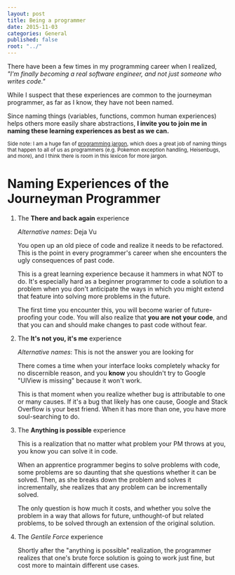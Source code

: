 ```yaml
---
layout: post
title: Being a programmer
date: 2015-11-03
categories: General
published: false
root: "../"
---
```


There have been a few times in my programming career when I realized, _"I'm finally becoming a real software engineer, and not just someone who writes code."_

While I suspect that these experiences are common to the journeyman programmer, as far as I know, they have not been named.

Since naming things (variables, functions, common human experiences) helps others more easily share abstractions, **I invite you to join me in naming these learning experiences as best as we can.**

<!--more-->

<sub>Side note: I am a huge fan of [programming jargon](http://blog.codinghorror.com/new-programming-jargon/), which does a great job of naming things that happen to all of us as programmers (e.g. Pokemon exception handling, Heisenbugs, and more), and I think there is room in this lexicon for more jargon.</sub>

# Naming Experiences of the Journeyman Programmer

1. The **There and back again** experience

	_Alternative names_: Deja Vu

	You open up an old piece of code and realize it needs to be refactored. This is the point in every programmer's career when she encounters the ugly consequences of past code.

	This is a great learning experience because it hammers in what NOT to do. It's especially hard as a beginner programmer to code a solution to a problem when you don't anticipate the ways in which you might extend that feature into solving more problems in the future.

	The first time you encounter this, you will become warier of future-proofing your code. You will also realize that **you are not your code**, and that you can and should make changes to past code without fear.

1. The **It's not you, it's me** experience

	_Alternative names_: This is not the answer you are looking for

	There comes a time when your interface looks completely whacky for no discernible reason, and you __know__ you shouldn't try to Google "UIView is missing" because it won't work.

	This is that moment when you realize whether bug is attributable to one or many causes. If it's a bug that likely has one cause, Google and Stack Overflow is your best friend. When it has more than one, you have more soul-searching to do.

1. The **Anything is possible** experience

	This is a realization that no matter what problem your PM throws at you, you know you can solve it in code.

	When an apprentice programmer begins to solve problems with code, some problems are so daunting that she questions whether it can be solved. Then, as she breaks down the problem and solves it incrementally, she realizes that any problem can be incrementally solved.

	The only question is how much it costs, and whether you solve the problem in a way that allows for future, unthought-of but related problems, to be solved through an extension of the original solution.

1. The *Gentile Force* experience

	Shortly after the "anything is possible" realization, the programmer realizes that one's brute force solution is going to work just fine, but cost more to maintain different use cases.